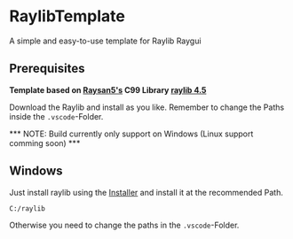 # RaylibTemplate
A simple and easy-to-use template for Raylib Raygui

Prerequisites
---
**Template based on [Raysan5's](https://github.com/raysan5) C99 Library [raylib 4.5](https://github.com/raysan5/raylib/releases/tag/4.5.0)**

Download the Raylib and install as you like. Remember to change the Paths inside the ``.vscode``-Folder.

*** NOTE: Build currently only support on Windows (Linux support comming soon) ***

Windows
---
Just install raylib using the [Installer](https://github.com/raysan5/raylib/releases/download/4.5.0/raylib_installer_v4.5.mingw.64bit.exe) and install it at the recommended Path.

```
C:/raylib
```
Otherwise you need to change the paths in the ``.vscode``-Folder.

